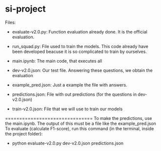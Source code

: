 # si-project
Files:
- evaluate-v2.0.py: Function evaluation already done. It is the official evaluation.
- run_squad.py: File used to train the models. This code already have been developed beacuse it is so complicated to train by ourselves.
- main.ipynb: The main code, that executes all

- dev-v2.0.json: Our test file. Answering these questions, we obtain the evaluation
- example_pred.json: Just a example the file with answers.
- predictions.json: File with out predictions (for the questions in dev-v2.0.json)
- train-v2.0.json: File that we will use to train our models

===============================
To make the predictions, use the main.ipynb. The output of this must be a file like the example_pred.json
To evaluate (calculate F1-score), run this command (in the terminal, inside the project folder):
- python evaluate-v2.0.py dev-v2.0.json predictions.json

